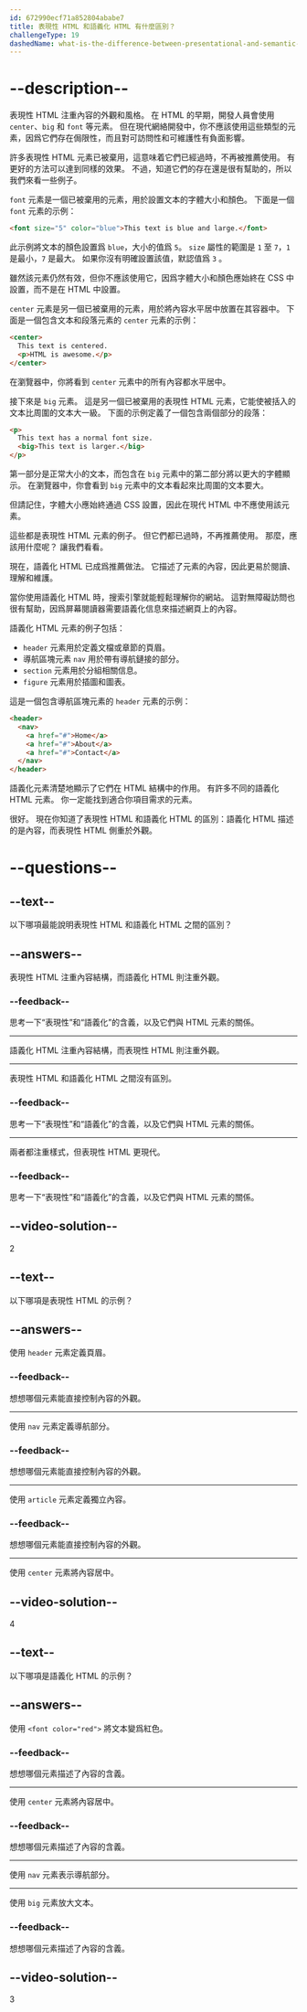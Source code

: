 ```yaml
---
id: 672990ecf71a852804ababe7
title: 表現性 HTML 和語義化 HTML 有什麼區別？
challengeType: 19
dashedName: what-is-the-difference-between-presentational-and-semantic-html
---
```


# --description--

表現性 HTML 注重內容的外觀和風格。 在 HTML 的早期，開發人員會使用 `center`、`big` 和 `font` 等元素。 但在現代網絡開發中，你不應該使用這些類型的元素，因爲它們存在侷限性，而且對可訪問性和可維護性有負面影響。

許多表現性 HTML 元素已被棄用，這意味着它們已經過時，不再被推薦使用。 有更好的方法可以達到同樣的效果。 不過，知道它們的存在還是很有幫助的，所以我們來看一些例子。

`font` 元素是一個已被棄用的元素，用於設置文本的字體大小和顏色。 下面是一個 `font` 元素的示例：

```html
<font size="5" color="blue">This text is blue and large.</font>
```

此示例將文本的顏色設置爲 `blue`，大小的值爲 `5`。 `size` 屬性的範圍是 `1` 至 `7`，`1` 是最小，`7` 是最大。 如果你沒有明確設置該值，默認值爲 `3` 。

雖然該元素仍然有效，但你不應該使用它，因爲字體大小和顏色應始終在 CSS 中設置，而不是在 HTML 中設置。

`center` 元素是另一個已被棄用的元素，用於將內容水平居中放置在其容器中。 下面是一個包含文本和段落元素的 `center` 元素的示例：

```html
<center>
  This text is centered.
  <p>HTML is awesome.</p>
</center>
```

在瀏覽器中，你將看到 `center` 元素中的所有內容都水平居中。

接下來是 `big` 元素。 這是另一個已被棄用的表現性 HTML 元素，它能使被括入的文本比周圍的文本大一級。 下面的示例定義了一個包含兩個部分的段落：

```html
<p>
  This text has a normal font size.
  <big>This text is larger.</big>
</p>
```

第一部分是正常大小的文本，而包含在 `big` 元素中的第二部分將以更大的字體顯示。 在瀏覽器中，你會看到 `big` 元素中的文本看起來比周圍的文本要大。

但請記住，字體大小應始終通過 CSS 設置，因此在現代 HTML 中不應使用該元素。

這些都是表現性 HTML 元素的例子。 但它們都已過時，不再推薦使用。 那麼，應該用什麼呢？ 讓我們看看。

現在，語義化 HTML 已成爲推薦做法。 它描述了元素的內容，因此更易於閱讀、理解和維護。

當你使用語義化 HTML 時，搜索引擎就能輕鬆理解你的網站。 這對無障礙訪問也很有幫助，因爲屏幕閱讀器需要語義化信息來描述網頁上的內容。

語義化 HTML 元素的例子包括：

- `header` 元素用於定義文檔或章節的頁眉。
- 導航區塊元素 `nav` 用於帶有導航鏈接的部分。
- `section` 元素用於分組相關信息。
- `figure` 元素用於插圖和圖表。

這是一個包含導航區塊元素的 `header` 元素的示例：

```html
<header>
  <nav>
    <a href="#">Home</a>
    <a href="#">About</a>
    <a href="#">Contact</a>
  </nav>
</header>
```

語義化元素清楚地顯示了它們在 HTML 結構中的作用。 有許多不同的語義化 HTML 元素。 你一定能找到適合你項目需求的元素。

很好。 現在你知道了表現性 HTML 和語義化 HTML 的區別：語義化 HTML 描述的是內容，而表現性 HTML 側重於外觀。

# --questions--

## --text--

以下哪項最能說明表現性 HTML 和語義化 HTML 之間的區別？

## --answers--

表現性 HTML 注重內容結構，而語義化 HTML 則注重外觀。

### --feedback--

思考一下“表現性”和“語義化”的含義，以及它們與 HTML 元素的關係。

---

語義化 HTML 注重內容結構，而表現性 HTML 則注重外觀。

---

表現性 HTML 和語義化 HTML 之間沒有區別。

### --feedback--

思考一下“表現性”和“語義化”的含義，以及它們與 HTML 元素的關係。

---

兩者都注重樣式，但表現性 HTML 更現代。

### --feedback--

思考一下“表現性”和“語義化”的含義，以及它們與 HTML 元素的關係。

## --video-solution--

2

## --text--

以下哪項是表現性 HTML 的示例？

## --answers--

使用 `header` 元素定義頁眉。

### --feedback--

想想哪個元素能直接控制內容的外觀。

---

使用 `nav` 元素定義導航部分。

### --feedback--

想想哪個元素能直接控制內容的外觀。

---

使用 `article` 元素定義獨立內容。

### --feedback--

想想哪個元素能直接控制內容的外觀。

---

使用 `center` 元素將內容居中。

## --video-solution--

4

## --text--

以下哪項是語義化 HTML 的示例？

## --answers--

使用 `<font color="red">` 將文本變爲紅色。

### --feedback--

想想哪個元素描述了內容的含義。

---

使用 `center` 元素將內容居中。

### --feedback--

想想哪個元素描述了內容的含義。

---

使用 `nav` 元素表示導航部分。

---

使用 `big` 元素放大文本。

### --feedback--

想想哪個元素描述了內容的含義。

## --video-solution--

3
